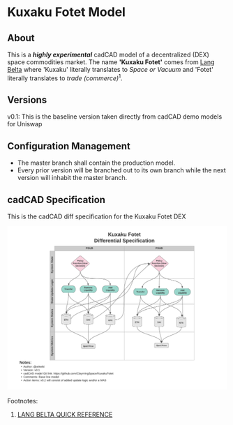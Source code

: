 # Kuxaku Fotet Model


## About
This is a **_highly experimental_** cadCAD model of a decentralized (DEX) space commodities market. The name **'Kuxaku Fotet'** comes from <a href="https://expanse.fandom.com/wiki/Lang_Belta">Lang Belta</a> where 'Kuxaku' literally translates to _Space or Vacuum_ and 'Fotet' literally translates to _trade (commerce)_<sup>1</sup>. 

## Versions
v0.1: This is the baseline version taken directly from cadCAD demo models for Uniswap

## Configuration Management
* The master branch shall contain the production model.
* Every prior version will be branched out to its own branch while the next version will inhabit the master branch.


## cadCAD Specification
This is the cadCAD diff specification for the Kuxaku Fotet DEX

![cadCAD Spec](images/kuxaku-fotet-cadcad-spec.png)

Footnotes:
1. <a href="https://quickref.langbelta.org/">LANG BELTA QUICK REFERENCE</a>

